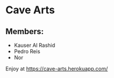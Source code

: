 # Cave Arts

## Members:
<ul>
<li>Kauser Al Rashid</li>
<li>Pedro Reis</li>
<li>Nor</li>
</ul>

Enjoy at https://cave-arts.herokuapp.com/
